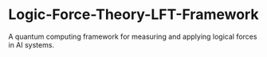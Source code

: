 # Logic-Force-Theory-LFT-Framework
A quantum computing framework for measuring and applying logical forces in AI systems.
